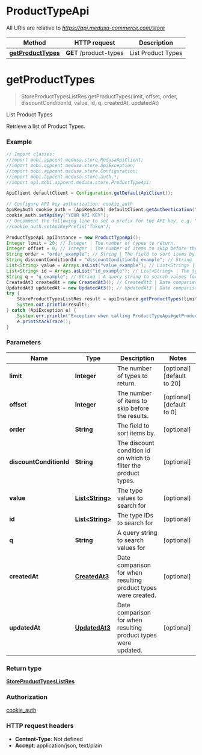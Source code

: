 # ProductTypeApi

All URIs are relative to *https://api.medusa-commerce.com/store*

Method | HTTP request | Description
------------- | ------------- | -------------
[**getProductTypes**](ProductTypeApi.md#getProductTypes) | **GET** /product-types | List Product Types

<a name="getProductTypes"></a>
# **getProductTypes**
> StoreProductTypesListRes getProductTypes(limit, offset, order, discountConditionId, value, id, q, createdAt, updatedAt)

List Product Types

Retrieve a list of Product Types.

### Example
```java
// Import classes:
//import mobi.appcent.medusa.store.MedusaApiClient;
//import mobi.appcent.medusa.store.ApiException;
//import mobi.appcent.medusa.store.Configuration;
//import mobi.appcent.medusa.store.auth.*;
//import api.mobi.appcent.medusa.store.ProductTypeApi;

ApiClient defaultClient = Configuration.getDefaultApiClient();

// Configure API key authorization: cookie_auth
ApiKeyAuth cookie_auth = (ApiKeyAuth) defaultClient.getAuthentication("cookie_auth");
cookie_auth.setApiKey("YOUR API KEY");
// Uncomment the following line to set a prefix for the API key, e.g. "Token" (defaults to null)
//cookie_auth.setApiKeyPrefix("Token");

ProductTypeApi apiInstance = new ProductTypeApi();
Integer limit = 20; // Integer | The number of types to return.
Integer offset = 0; // Integer | The number of items to skip before the results.
String order = "order_example"; // String | The field to sort items by.
String discountConditionId = "discountConditionId_example"; // String | The discount condition id on which to filter the product types.
List<String> value = Arrays.asList("value_example"); // List<String> | The type values to search for
List<String> id = Arrays.asList("id_example"); // List<String> | The type IDs to search for
String q = "q_example"; // String | A query string to search values for
CreatedAt3 createdAt = new CreatedAt3(); // CreatedAt3 | Date comparison for when resulting product types were created.
UpdatedAt3 updatedAt = new UpdatedAt3(); // UpdatedAt3 | Date comparison for when resulting product types were updated.
try {
    StoreProductTypesListRes result = apiInstance.getProductTypes(limit, offset, order, discountConditionId, value, id, q, createdAt, updatedAt);
    System.out.println(result);
} catch (ApiException e) {
    System.err.println("Exception when calling ProductTypeApi#getProductTypes");
    e.printStackTrace();
}
```

### Parameters

Name | Type | Description  | Notes
------------- | ------------- | ------------- | -------------
 **limit** | **Integer**| The number of types to return. | [optional] [default to 20]
 **offset** | **Integer**| The number of items to skip before the results. | [optional] [default to 0]
 **order** | **String**| The field to sort items by. | [optional]
 **discountConditionId** | **String**| The discount condition id on which to filter the product types. | [optional]
 **value** | [**List&lt;String&gt;**](String.md)| The type values to search for | [optional]
 **id** | [**List&lt;String&gt;**](String.md)| The type IDs to search for | [optional]
 **q** | **String**| A query string to search values for | [optional]
 **createdAt** | [**CreatedAt3**](.md)| Date comparison for when resulting product types were created. | [optional]
 **updatedAt** | [**UpdatedAt3**](.md)| Date comparison for when resulting product types were updated. | [optional]

### Return type

[**StoreProductTypesListRes**](StoreProductTypesListRes.md)

### Authorization

[cookie_auth](../README.md#cookie_auth)

### HTTP request headers

 - **Content-Type**: Not defined
 - **Accept**: application/json, text/plain

